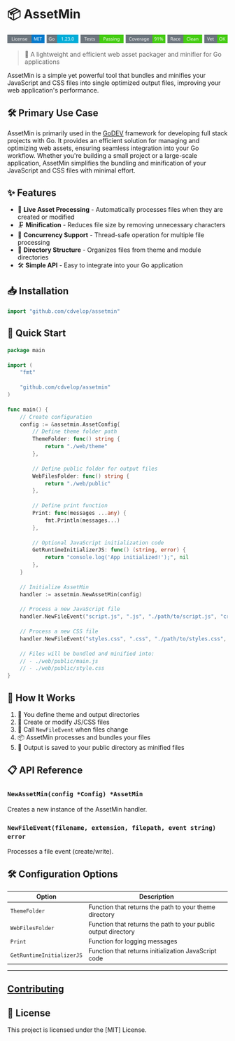 # 📦 AssetMin
<!-- START_SECTION:BADGES_SECTION -->
<a href="docs/img/badges.svg"><img src="docs/img/badges.svg" alt="Project Badges" title="Generated by badges.sh from github.com/cdvelop/devscripts"></a>
<!-- END_SECTION:BADGES_SECTION -->

> 🚀 A lightweight and efficient web asset packager and minifier for Go applications

AssetMin is a simple yet powerful tool that bundles and minifies your JavaScript and CSS files into single optimized output files, improving your web application's performance.
## 🛠️ Primary Use Case

AssetMin is primarily used in the [GoDEV](https://github.com/cdvelop/godev) framework for developing full stack projects with Go. It provides an efficient solution for managing and optimizing web assets, ensuring seamless integration into your Go workflow. Whether you're building a small project or a large-scale application, AssetMin simplifies the bundling and minification of your JavaScript and CSS files with minimal effort.

## ✨ Features

- 🔄 **Live Asset Processing** - Automatically processes files when they are created or modified
- 🗜️ **Minification** - Reduces file size by removing unnecessary characters
- 🔌 **Concurrency Support** - Thread-safe operation for multiple file processing
- 📁 **Directory Structure** - Organizes files from theme and module directories
- 🛠️ **Simple API** - Easy to integrate into your Go application

## 📥 Installation

```go
import "github.com/cdvelop/assetmin"
```

## 🚀 Quick Start

```go
package main

import (
	"fmt"
	
	"github.com/cdvelop/assetmin"
)

func main() {
	// Create configuration
	config := &assetmin.AssetConfig{
		// Define theme folder path
		ThemeFolder: func() string { 
			return "./web/theme" 
		},
		
		// Define public folder for output files
		WebFilesFolder: func() string { 
			return "./web/public" 
		},
		
		// Define print function
		Print: func(messages ...any) {
			fmt.Println(messages...)
		},
		
		// Optional JavaScript initialization code
		GetRuntimeInitializerJS: func() (string, error) {
			return "console.log('App initialized!');", nil
		},
	}
	
	// Initialize AssetMin
	handler := assetmin.NewAssetMin(config)
	
	// Process a new JavaScript file
	handler.NewFileEvent("script.js", ".js", "./path/to/script.js", "create")
	
	// Process a new CSS file
	handler.NewFileEvent("styles.css", ".css", "./path/to/styles.css", "create")
	
	// Files will be bundled and minified into:
	// - ./web/public/main.js
	// - ./web/public/style.css
}
```

## 🔄 How It Works

1. 📁 You define theme and output directories
2. 📝 Create or modify JS/CSS files
3. 🔄 Call `NewFileEvent` when files change
4. 📦 AssetMin processes and bundles your files
5. 🚀 Output is saved to your public directory as minified files

## 📋 API Reference

### `NewAssetMin(config *Config) *AssetMin`

Creates a new instance of the AssetMin handler.

### `NewFileEvent(filename, extension, filepath, event string) error`

Processes a file event (create/write).

## 🛠️ Configuration Options

| Option | Description |
|--------|-------------|
| `ThemeFolder` | Function that returns the path to your theme directory |
| `WebFilesFolder` | Function that returns the path to your public output directory |
| `Print` | Function for logging messages |
| `GetRuntimeInitializerJS` | Function that returns initialization JavaScript code |

---
## [Contributing](docs/CONTRIBUTING.md)

## 📄 License

This project is licensed under the [MIT] License.
